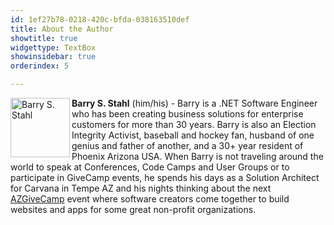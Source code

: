 ```yaml
---
id: 1ef27b78-0218-420c-bfda-038163510def
title: About the Author
showtitle: true
widgettype: TextBox
showinsidebar: true
orderindex: 5

---
```

<img style="float: left; padding: 0px 3px 0px 0px;" src="{PathToRoot}Pics/bsstahl_left.gif" alt="Barry S. Stahl" width="95" /> <strong>Barry S. Stahl</strong> (him/his) - Barry is a .NET Software Engineer who has been creating business solutions for enterprise customers for more than 30 years. Barry is also an Election Integrity Activist, baseball and hockey fan, husband of one genius and father of another, and a 30+ year resident of Phoenix Arizona USA. When Barry is not traveling around the world to speak at Conferences, Code Camps and User Groups or to participate in GiveCamp events, he spends his days as a Solution Architect for Carvana in Tempe AZ and his nights thinking about the next [AZGiveCamp](http://azgivecamp.org) event where software creators come together to build websites and apps for some great non-profit organizations.